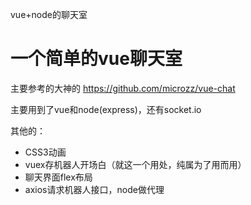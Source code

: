 
vue+node的聊天室
<h1>一个简单的vue聊天室</h1>
主要参考的大神的
<a href="https://github.com/microzz/vue-chat">https://github.com/microzz/vue-chat</a>
<p>主要用到了vue和node(express)，还有socket.io</p>
<p>其他的：</p>
<ul>
<li>CSS3动画</li>
<li>vuex存机器人开场白（就这一个用处，纯属为了用而用）</li>
<li>聊天界面flex布局</li>
<li>axios请求机器人接口，node做代理</li>
</ul>
